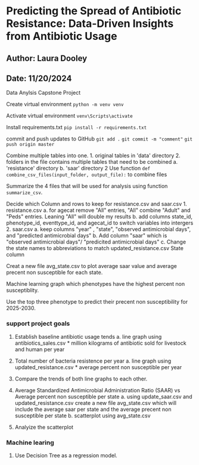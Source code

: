 # Predicting the Spread of Antibiotic Resistance: Data-Driven Insights from Antibiotic Usage 

## Author: Laura Dooley
## Date: 11/20/2024

Data Anylsis Capstone Project 

Create virtual environment
`python -m venv venv`

Activate virtual environment
`venv\Scripts\activate`

Install requirements.txt
`pip install -r requirements.txt`

commit and push updates to GitHub
`git add .`
`git commit -m "comment"`
`git push origin master`



Combine multiple tables into one.
    1. original tables in 'data' directory
    2. folders in the file contains multiple tables that need to be combined
        a. 'resistance' directory
        b.  'saar' directory
    2 Use function `def combine_csv_files(input_folder, output_file):` to combine files 

Summarize the 4 files that will be used for analysis using function `summarize_csv`. 

Decide which Column and rows to keep for resistance.csv and saar.csv
    1. resistance.csv
        a. for agecat remove "All" entries, "All" combine "Adult" and "Peds" entries. Leaning "All" will double my results
        b. add columns state_id, phenotype_id, eventtype_id, and agecat_id to switch variables into intergers 
    2. saar.csv
        a. keep columns "year" , "state", "observed antimicrobial days", and "predicted antimicrobial days"
        b. Add column "saar" which is "observed antimicrobial days"/ "predicited antimicrobial days"
        c. Change the state names to abbreviations to match updated_resistance.csv State column

Creat a new file avg_state.csv to plot average saar value and average precent non susceptible for each state. 


Machine learning
graph which phenotypes have the highest percent non susceptiblity.

Use the top three phenotype to predict their precent non susceptibility for 2025-2030. 


### support project goals
1. Establish baseline antibiotic usage tends
    a. line graph using antibiotics_sales.csv
            * million kilograms of antibiotic sold for livestock and human per year 

2. Total number of bacteria resistence per year
    a. line graph using updated_resistance.csv
            * average percent non susceptible per year

3. Compare the trends of both line graphs to each other. 

4. Average Standardized Antimicrobial Administration Ratio (SAAR) vs Average percent non susceptible per state
     a. using update_saar.csv and updated_resistance.csv create a new file avg_state.csv which will include the average saar per state and the average precent non susceptible per state
     b. scatterplot using avg_state.csv

5. Analyize the scatterplot


### Machine learing 
1. Use Decision Tree as a regression model. 
